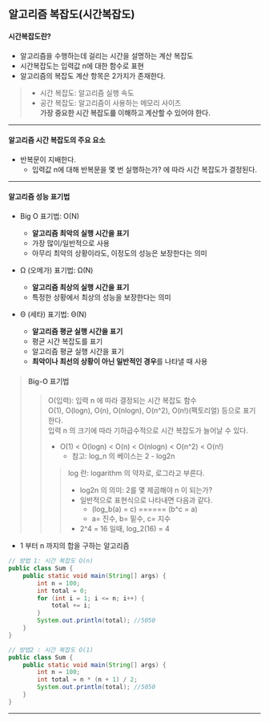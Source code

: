 ## 알고리즘 복잡도(시간복잡도)

#### 시간복잡도란?
- 알고리즘을 수행하는데 걸리는 시간을 설명하는 계산 복잡도
- 시간복잡도는 입력값 n에 대한 함수로 표현
- 알고리즘의 복잡도 계산 항목은 2가지가 존재한다.
>  - 시간 복잡도: 알고리즘 실행 속도
>  - 공간 복잡도: 알고리즘이 사용하는 메모리 사이즈 <br/>
> <b>가장 중요한 시간 복잡도를 이해하고 계산할 수 있어야 한다.</b>

--- 
#### 알고리즘 시간 복잡도의 주요 요소
- 반복문이 지배한다.
  - 입력값 n에 대해 반복문을 몇 번 실행하는가? 에 따라 시간 복잡도가 결정된다.
---
#### 알고리즘 성능 표기법
- Big O 표기법: O(N)
  - <b>알고리즘 최악의 실행 시간을 표기</b>
  - 가장 많이/일반적으로 사용
  - 아무리 최악의 상황이라도, 이정도의 성능은 보장한다는 의미

- Ω (오메가) 표기법: Ω(N)
    - <b>알고리즘 최상의 실행 시간을 표기</b>
    - 특정한 상황에서 최상의 성능을 보장한다는 의미

- Θ (세타) 표기법: Θ(N)
  - <b>알고리즘 평균 실행 시간을 표기</b>
  - 평균 시간 복잡도를 표기
  - 알고리즘 평균 실행 시간을 표기
  - <b>최악이나 최선의 상황이 아닌 일반적인 경우</b>를 나타낼 때 사용

> #### Big-O 표기법
>> O(입력): 입력 n 에 따라 결정되는 시간 복잡도 함수 <br/>
>> O(1), O(logn), O(n), O(nlogn), O(n^2), O(n!)(팩토리얼) 등으로 표기한다. <br/> 
>> 입력 n 의 크기에 따라 기하급수적으로 시간 복잡도가 늘어날 수 있다. <br/>
>> - O(1) < O(logn) < O(n) < O(nlogn) < O(n^2) < O(n!) <br/>
>>   - 참고: log_n 의 베이스는 2 - log2n
>>> log 란: logarithm 의 약자로, 로그라고 부른다. <br/>
>>> - log2n 의 의미: 2를 몇 제곱해야 n 이 되는가? <br/>
>>> - 일반적으로 표현식으로 나타내면 다음과 같다. <br/>
>>>   - (log_b(a) = c) ====== (b^c = a) <br/>
>>>   - a= 진수, b= 밑수, c= 지수
>>> - 2^4 = 16 일때, log_2(16) = 4 <br/>

* 1 부터 n 까지의 합을 구하는 알고리즘
```java
// 방법 1: 시간 복잡도 O(n)
public class Sum {
    public static void main(String[] args) {
        int n = 100;
        int total = 0;
        for (int i = 1; i <= n; i++) {
            total += i;
        }
        System.out.println(total); //5050
    }
}

// 방법2 : 시간 복잡도 O(1)
public class Sum {
    public static void main(String[] args) {
        int n = 100;
        int total = n * (n + 1) / 2;
        System.out.println(total); //5050
    }
}
```

--- 
